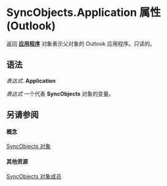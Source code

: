 
# SyncObjects.Application 属性 (Outlook)

返回 **[应用程序](797003e7-ecd1-eccb-eaaf-32d6ddde8348.md)** 对象表示父对象的 Outlook 应用程序。只读的。


## 语法

 _表达式_. **Application**

 _表达式_ 一个代表 **SyncObjects** 对象的变量。


## 另请参阅


#### 概念


[SyncObjects 对象](88e59f63-d834-b174-bbda-0af0cf2d0520.md)
#### 其他资源


[SyncObjects 对象成员](f8302d59-6a53-bd63-be46-6e7398038e09.md)